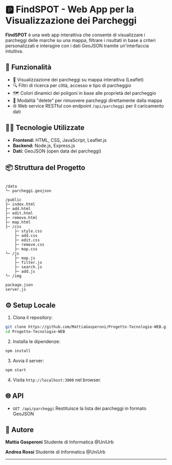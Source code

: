 
# 🅿️ FindSPOT - Web App per la Visualizzazione dei Parcheggi

**FindSPOT** è una web app interattiva che consente di visualizzare i parcheggi delle marche su una mappa, filtrare i risultati in base a criteri personalizzati e interagire con i dati GeoJSON tramite un'interfaccia intuitiva.

## 🚀 Funzionalità

- 📍 Visualizzazione dei parcheggi su mappa interattiva (Leaflet)
- 🔍 Filtri di ricerca per città, accesso e tipo di parcheggio
- 🗺️ Colori dinamici dei poligoni in base alle proprietà del parcheggio
- 🧹 Modalità "delete" per rimuovere parcheggi direttamente dalla mappa
- 🌐 Web service RESTful con endpoint `/api/parcheggi` per il caricamento dati

## 🧑‍💻 Tecnologie Utilizzate

- **Frontend:** HTML, CSS, JavaScript, Leaflet.js
- **Backend:** Node.js, Express.js
- **Dati:** GeoJSON (open data dei parcheggi)

## 📦 Struttura del Progetto

```

/data
└─ parcheggi.geojson

/public
├─ index.html
├─ add.html
├─ edit.html
├─ remove.html
├─ map.html
├─ /css
    ├─ style.css 
    ├─ add.css 
    ├─ edit.css 
    ├─ remove.css 
    ├─ map.css 
└─ /js          
    ├─ map.js 
    ├─ filter.js 
    ├─ search.js 
    ├─ add.js 
└─ /img

package.json
server.js

```

## ⚙️ Setup Locale

1. Clona il repository:

```bash
git clone https://github.com/MattiaGasperoni/Progetto-Tecnologie-WEB.git
cd Progetto-Tecnologie-WEB
````

2. Installa le dipendenze:

```bash
npm install
```

3. Avvia il server:

```bash
npm start
```

4. Visita `http://localhost:3000` nel browser.

## 🌐 API

* `GET /api/parcheggi`
  Restituisce la lista dei parcheggi in formato GeoJSON

## 👤 Autore

**Mattia Gasperoni**
Studente di Informatica @UniUrb

**Andrea Rossi**
Studente di Informatica @UniUrb

---


